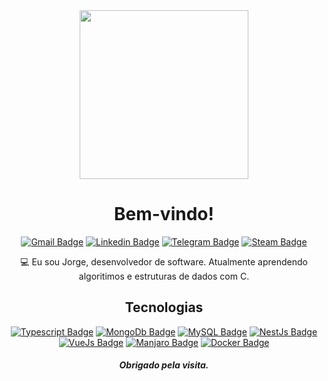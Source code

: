 
  

                                                                                            
<div align="center">
  
  <img height="270" src="https://mir-s3-cdn-cf.behance.net/project_modules/hd/cca1e136569841.5720ffd3c7679.gif">
  
  # Bem-vindo! 
  
  [![Gmail Badge](https://img.shields.io/badge/-Gmail-c14438?style=flat-square&logo=Gmail&logoColor=white&link=mailto:jorgelnjunior@gmail.com)](mailto:jorgelnjunior@gmail.com)
  [![Linkedin Badge](https://img.shields.io/badge/-LinkedIn-blue?style=flat-square&logo=Linkedin&logoColor=white&link=link_do_seu_perfil_no_linkedin)](https://www.linkedin.com/in/jorgelnjunior/)
  [![Telegram Badge](https://img.shields.io/badge/-Telegram-0088cc?style=flat-square&labelColor=0088cc&logo=telegram&logoColor=white&link=https://t.me/jorge_juni0r)](https://t.me/JorgeLNJunior)
  [![Steam Badge](https://img.shields.io/badge/-Steam-c14438?style=flat-square&logo=steam&logoColor=white)](https://steamcommunity.com/id/JorgeLNJunior/)
  
  
:computer: Eu sou Jorge, desenvolvedor de software. Atualmente aprendendo algoritimos e estruturas de dados com C.
  
## Tecnologias

[![Typescript Badge](https://img.shields.io/badge/-Typescript-blue?style=flat-square&logo=Typescript&logoColor=white)]()
[![MongoDb Badge](https://img.shields.io/badge/-MongoDB-dgreen?style=flat-square&logo=mongodb&logoColor=white)]()
[![MySQL Badge](https://img.shields.io/badge/-MySQL-blue?style=flat-square&logo=mysql&logoColor=white)]()
[![NestJs Badge](https://img.shields.io/badge/-Nest-c14438?style=flat-square&logo=nestjs&logoColor=white)]()
[![VueJs Badge](https://img.shields.io/badge/-Vue-dgreen?style=flat-square&logo=vue.js&logoColor=white)]()
[![Manjaro Badge](https://img.shields.io/badge/-Manjaro-dgreen?style=flat-square&logo=manjaro&logoColor=white)]()
[![Docker Badge](https://img.shields.io/badge/-Docker-blue?style=flat-square&logo=docker&logoColor=white)]()
  
 ##### Obrigado pela visita.
    
</div>

